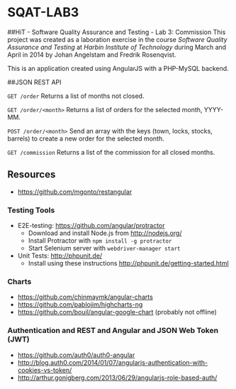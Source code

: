 SQAT-LAB3
=========

##HiT - Software Quality Assurance and Testing - Lab 3: Commission
This project was created as a laboration exercise in the course *Software Quality Assurance and Testing* at *Harbin Institute of Technology* during March and April in 2014 by Johan Angelstam and Fredrik Rosenqvist.

This is an application created using AngularJS with a PHP-MySQL backend.

##JSON REST API

`GET /order`
Returns a list of months not closed.

`GET /order/<month>`
Returns a list of orders for the selected month, YYYY-MM.

`POST /order/<month>`
Send an array with the keys (town, locks, stocks, barrels) to create a new order for the selected month.

`GET /commission`
Returns a list of the commission for all closed months.

## Resources
* https://github.com/mgonto/restangular

### Testing Tools
* E2E-testing: https://github.com/angular/protractor
  - Download and install Node.js from http://nodejs.org/
  - Install Protractor with `npm install -g protractor`
  - Start Selenium server with `webdriver-manager start`
* Unit Tests: http://phpunit.de/
  - Install using these instructions http://phpunit.de/getting-started.html

### Charts
* https://github.com/chinmaymk/angular-charts
* https://github.com/pablojim/highcharts-ng
* https://github.com/bouil/angular-google-chart (probably not offline)

### Authentication and REST and Angular and JSON Web Token (JWT)
* https://github.com/auth0/auth0-angular
* http://blog.auth0.com/2014/01/07/angularjs-authentication-with-cookies-vs-token/
* http://arthur.gonigberg.com/2013/06/29/angularjs-role-based-auth/
